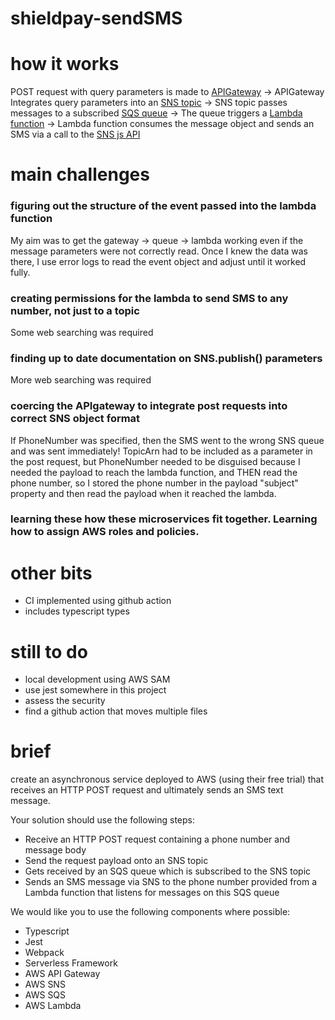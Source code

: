 # shieldpay-sendSMS

# how it works

POST request with query parameters is made to [APIGateway](https://eu-west-2.console.aws.amazon.com/apigateway/home?region=eu-west-2#/apis/im6l871qoj/resources/xvkq9vvy58) 
-> APIGateway Integrates query parameters into an [SNS topic](https://eu-west-2.console.aws.amazon.com/sns/v3/home?region=eu-west-2#/topics)
-> SNS topic passes messages to a subscribed [SQS queue](https://eu-west-2.console.aws.amazon.com/sqs/v2/home?region=eu-west-2#/queues)
-> The queue triggers a [Lambda function](https://eu-west-2.console.aws.amazon.com/lambda/home?region=eu-west-2#/functions) 
-> Lambda function consumes the message object and sends an SMS via a call to the [SNS js API](https://docs.aws.amazon.com/sdk-for-javascript/v2/developer-guide/sns-examples-publishing-messages.html)

# main challenges

### figuring out the structure of the event passed into the lambda function
My  aim was to get the gateway -> queue -> lambda working even if the message parameters were not correctly read.  Once I knew the data was there, I use error logs to read the event object and adjust until it worked fully.

### creating permissions for the lambda to send SMS to any number, not just to a topic
Some web searching was required

### finding up to date documentation on SNS.publish() parameters
More web searching was required 

### coercing the APIgateway to integrate post requests into correct SNS object format 
If PhoneNumber was specified, then the SMS went to the wrong SNS queue and was sent immediately! TopicArn had to be included as a parameter in the post request, but PhoneNumber needed to be disguised because I needed the payload to reach the lambda function, and THEN read the phone number, so I stored the phone number in the payload "subject" property and then read the payload when it reached the lambda. 

### learning these how these microservices fit together. Learning how to assign AWS roles and policies.

# other bits

- CI implemented using github action
- includes typescript types 

# still to do

- local development using AWS SAM 
- use jest somewhere in this project
- assess the security  
- find a github action that moves multiple files 

# brief

create an asynchronous service deployed to AWS (using their free trial) that receives an HTTP POST request and ultimately sends an SMS text message.

Your solution should use the following steps:

- Receive an HTTP POST request containing a phone number and message body
- Send the request payload onto an SNS topic
- Gets received by an SQS queue which is subscribed to the SNS topic
- Sends an SMS message via SNS to the phone number provided from a Lambda function that listens for messages on this SQS queue

We would like you to use the following components where possible:

- Typescript
- Jest
- Webpack
- Serverless Framework
- AWS API Gateway
- AWS SNS
- AWS SQS
- AWS Lambda
